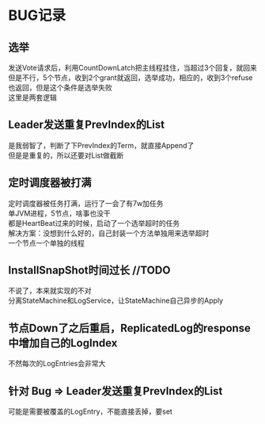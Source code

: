 # BUG记录
## 选举
发送Vote请求后，利用CountDownLatch把主线程挂住，当超过3个回复，就回来  
但是不行，5个节点，收到2个grant就返回，选举成功，相应的，收到3个refuse也返回，但是这个条件是选举失败  
这里是两套逻辑

## Leader发送重复PrevIndex的List<LogEntry>
是我弱智了，判断了下PrevIndex的Term，就直接Append了  
但是是重复的，所以还要对List<LogEntry>做截断  

## 定时调度器被打满
定时调度器被任务打满，运行了一会了有7w加任务    
单JVM进程，5节点，啥事也没干    
都是HeartBeat过来的时候，启动了一个选举超时的任务   
解决方案：没想到什么好的，自己封装一个方法单独用来选举超时  
一个节点一个单独的线程

## InstallSnapShot时间过长 //TODO
不说了，本来就实现的不对  
分离StateMachine和LogService，让StateMachine自己异步的Apply  

## 节点Down了之后重启，ReplicatedLog的response中增加自己的LogIndex
不然每次的LogEntries会非常大

## 针对 Bug => Leader发送重复PrevIndex的List<LogEntry>
可能是需要被覆盖的LogEntry，不能直接丢掉，要set